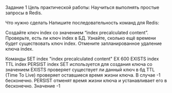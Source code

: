 Задание 1
Цель практической работы: Научиться выполнять простые запросы в Redis.

Что нужно сделать
Напишите последовательность команд для Redis:

Создайте ключ index со значением “index precalculated content”.
Проверьте, есть ли ключ index в БД.
Узнайте, сколько ещё времени будет существовать ключ index.
Отмените запланированное удаление ключа index.


Команды
SET index "index precalculated content" EX 600
EXISTS index
TTL index
PERSIST index
SET используется для создания ключа со значением
EXISTS проверяет существует ли данный ключ в бд
TTL (Time To Live) проверяет оставшиеся время жизни ключа. В случае -1 бесконечно.
PERSIST отменят время жизни ключа и устанавливает его в бесконечно. Значение -1